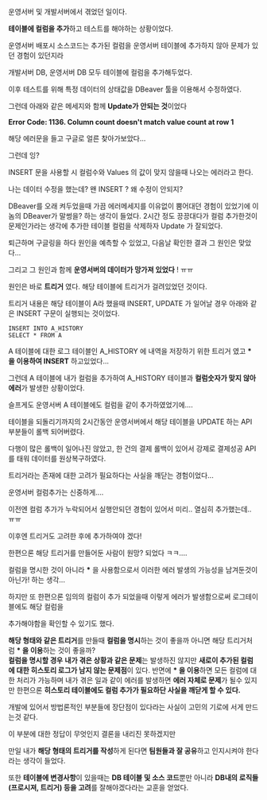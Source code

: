 


운영서버 및 개발서버에서 겪었던 일이다.

**테이블에 컬럼을 추가**하고 테스트를 해야하는 상황이었다. 

운영서버 배포시 소스코드는 추가된 컬럼을 운영서버 테이블에 추가하지 않아 문제가 있던 경험이 있던지라

개발서버 DB, 운영서버 DB 모두 테이블에 컬럼을 추가해두었다.

이후 테스트를 위해 특정 데이터의 상태값을 DBeaver 툴을 이용해서 수정하였다.

그런데 아래와 같은 메세지와 함께 **Update가 안되는 것**이었다  
  
**Error Code: 1136. Column count doesn't match value count at row 1**

해당 에러문을 들고 구글로 얼른 찾아가보았다...

그런데 잉? 

INSERT 문을 사용할 시 컬럼수와 Values 의 값이 맞지 않을때 나오는 에러라고 한다.

나는 데이터 수정을 했는데? 왠 INSERT ? 왜 수정이 안되지? 

DBeaver를 오래 켜두었을때 가끔 에러메세지를 이유없이 뿜어대던 경험이 있었기에 이놈의 DBeaver가 말썽을? 하는 생각이 들었다. 2시간 정도 끙끙대다가 컬럼 추가한것이 문제인가라는 생각에 추가한 테이블 컬럼을 삭제하자 Update 가 잘되었다.

퇴근하며 구글링을 하다 원인을 예측할 수 있었고, 다음날 확인한 결과 그 원인은 맞았다...

그리고 그 원인과 함께 **운영서버의 데이터가 망가져 있었다** ! ㅠㅠ

원인은 바로 **트리거** 였다. 해당 테이블에 트리거가 걸려있었던 것이다.

트리거 내용은 해당 테이블이 A라 했을때 INSERT, UPDATE 가 일어날 경우 아래와 같은 INSERT 구문이 실행되는 것이었다.

```
INSERT INTO A_HISTORY
SELECT * FROM A
```

A 테이블에 대한 로그 테이블인 A\_HISTORY 에 내역을 저장하기 위한 트리거 였고 **\* 을 이용하여 INSERT** 하고있었다...

그런데 A 테이블에 내가 컬럼을 추가하여 A\_HISTORY 테이블과 **컬럼숫자가 맞지 않아 에러**가 발생한 상황이었다.

슬프게도 운영서버 A 테이블에도 컬럼을 같이 추가하였었기에....

테이블을 되돌리기까지의 2시간동안 운영서버에서 해당 테이블을 UPDATE 하는 API 부분들이 롤백 되어버렸다.

다행이 많은 롤백이 일어나진 않았고, 한 건의 결제 롤백이 있어서 강제로 결제성공 API를 태워 데이터를 원상복구하였다.

트리거라는 존재에 대한 고려가 필요하다는 사실을 깨닫는 경험이었다...

운영서버 컬럼추가는 신중하게....

이전엔 컬럼 추가가 누락되어서 실행안되던 경험이 있어서 미리.. 열심히 추가했는데.. ㅠㅠ

이후엔 트리거도 고려한 후에 추가하여야 겠다!

한편으론 해당 트리거를 만들어둔 사람이 원망? 되었다 ㅋㅋ....

컬럼을 명시한 것이 아니라 **\*** 을 사용함으로서 이러한 에러 발생의 가능성을 남겨둔것이 아닌가! 하는 생각...

하지만 또 한편으론 임의의 컬럼이 추가 되었을때 이렇게 에러가 발생함으로써 로그테이블에도 해당 컬럼을

추가해야함을 확인할 수 있기도 했다.

**해당 형태와 같은 트리거**를 만들때 **컬럼을 명시**하는 것이 좋을까 아니면 해당 트리거처럼 **\* 을 이용**하는 것이 좋을까?  
**컬럼을 명시할 경우** **내가 겪은 상황과 같은 문제**는 발생하진 않지만 **새로이 추가된 컬럼에 대한 히스토리 로그가 남지 않는 문제점**이 있다. 반면에 **\* 을 이용**하면 모든 컬럼에 대한 처리가 가능하며 내가 겪은 일과 같이 에러를 발생하면 **에러 자체로 문제**가 될수 있지만 한편으론 **히스토리 테이블에도 컬럼 추가가 필요하단 사실을 깨닫게 할 수 있다.**

개발에 있어서 방법론적인 부분들에 장단점이 있다라는 사실이 고민의 기로에 서게 만드는것 같다.

이 부분에 대한 정답이 무엇인지 결론을 내리진 못하겠지만

만일 내가 **해당 형태의 트리거를 작성**하게 된다면 **팀원들과 잘 공유**하고 인지시켜야 한다라는 생각이 들었다.

또한 **테이블에 변경사항**이 있을때는 **DB 테이블 및 소스 코드**뿐만 아니라 **DB내의 로직들(프로시져, 트리거) 등을 고려**를 잘해야겠다라는 교훈을 얻었다.